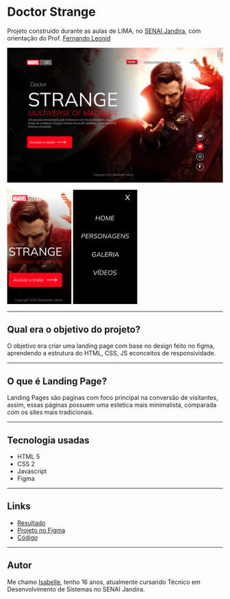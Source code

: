 # Doctor Strange
Projeto construido durante as aulas de LIMA, no [SENAI Jandira](https://jandira.sp.senai.br/), com orientação do Prof. [Fernando Leonid](href="https://github.com/fernandoleonid)

![](./img/site.png)

<img src="./img/mobile.png"  width="150px">
<img src="./img/menu.png" width="150px">

---

## Qual era o objetivo do projeto?
O objetivo era criar uma landing page com base no design feito no figma, aprendendo a estrutura do HTML, CSS, JS  econceitos de responsividade.

---

## O que é Landing Page?
Landing Pages são paginas com foco principal na conversão de visitantes, assim, essas páginas possuem uma estetica mais minimalista, comparada com os sites mais tradicionais.

---

## Tecnologia usadas
- HTML 5
- CSS 2
- Javascript
- Figma

---

## Links
- [Resultado](https://isabellematos.github.io/doctor-strange02/)
- [Projeto no Figma](https://www.figma.com/file/0TAASxA1nG4RfmHzKP9KVx/LIMA---DR.STRANGE-2?node-id=7%3A91)
- [Código](https://github.com/isabellematos/doctor-strange02)

---
## Autor

Me chamo [Isabelle](https://github.com/isabellematos), tenho 16 anos, atualmente cursando Técnico em Desenvolvimento de Sistemas no SENAI Jandira.
